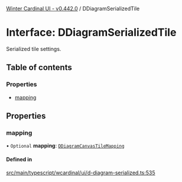 [Winter Cardinal UI - v0.442.0](../index.md) / DDiagramSerializedTile

# Interface: DDiagramSerializedTile

Serialized tile settings.

## Table of contents

### Properties

- [mapping](DDiagramSerializedTile.md#mapping)

## Properties

### mapping

• `Optional` **mapping**: [`DDiagramCanvasTileMapping`](DDiagramCanvasTileMapping.md)

#### Defined in

[src/main/typescript/wcardinal/ui/d-diagram-serialized.ts:535](https://github.com/winter-cardinal/winter-cardinal-ui/blob/v0.442.0/src/main/typescript/wcardinal/ui/d-diagram-serialized.ts#L535)
